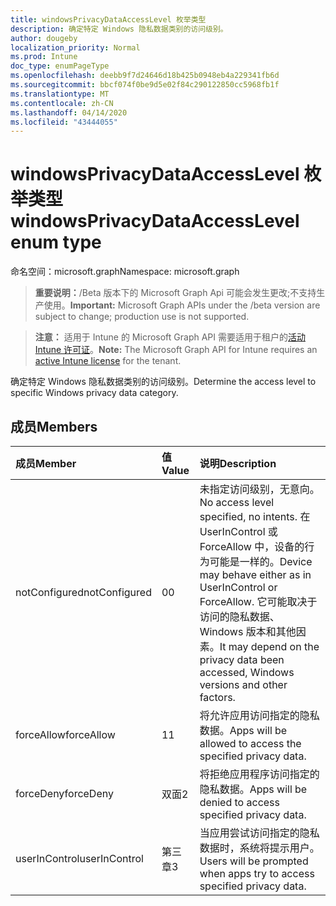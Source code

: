 ```yaml
---
title: windowsPrivacyDataAccessLevel 枚举类型
description: 确定特定 Windows 隐私数据类别的访问级别。
author: dougeby
localization_priority: Normal
ms.prod: Intune
doc_type: enumPageType
ms.openlocfilehash: deebb9f7d24646d18b425b0948eb4a229341fb6d
ms.sourcegitcommit: bbcf074f0be9d5e02f84c290122850cc5968fb1f
ms.translationtype: MT
ms.contentlocale: zh-CN
ms.lasthandoff: 04/14/2020
ms.locfileid: "43444055"
---
```

# <a name="windowsprivacydataaccesslevel-enum-type"></a><span data-ttu-id="8cc44-103">windowsPrivacyDataAccessLevel 枚举类型</span><span class="sxs-lookup"><span data-stu-id="8cc44-103">windowsPrivacyDataAccessLevel enum type</span></span>

<span data-ttu-id="8cc44-104">命名空间：microsoft.graph</span><span class="sxs-lookup"><span data-stu-id="8cc44-104">Namespace: microsoft.graph</span></span>

> <span data-ttu-id="8cc44-105">**重要说明：**/Beta 版本下的 Microsoft Graph Api 可能会发生更改;不支持生产使用。</span><span class="sxs-lookup"><span data-stu-id="8cc44-105">**Important:** Microsoft Graph APIs under the /beta version are subject to change; production use is not supported.</span></span>

> <span data-ttu-id="8cc44-106">**注意：** 适用于 Intune 的 Microsoft Graph API 需要适用于租户的[活动 Intune 许可证](https://go.microsoft.com/fwlink/?linkid=839381)。</span><span class="sxs-lookup"><span data-stu-id="8cc44-106">**Note:** The Microsoft Graph API for Intune requires an [active Intune license](https://go.microsoft.com/fwlink/?linkid=839381) for the tenant.</span></span>

<span data-ttu-id="8cc44-107">确定特定 Windows 隐私数据类别的访问级别。</span><span class="sxs-lookup"><span data-stu-id="8cc44-107">Determine the access level to specific Windows privacy data category.</span></span>

## <a name="members"></a><span data-ttu-id="8cc44-108">成员</span><span class="sxs-lookup"><span data-stu-id="8cc44-108">Members</span></span>
|<span data-ttu-id="8cc44-109">成员</span><span class="sxs-lookup"><span data-stu-id="8cc44-109">Member</span></span>|<span data-ttu-id="8cc44-110">值</span><span class="sxs-lookup"><span data-stu-id="8cc44-110">Value</span></span>|<span data-ttu-id="8cc44-111">说明</span><span class="sxs-lookup"><span data-stu-id="8cc44-111">Description</span></span>|
|:---|:---|:---|
|<span data-ttu-id="8cc44-112">notConfigured</span><span class="sxs-lookup"><span data-stu-id="8cc44-112">notConfigured</span></span>|<span data-ttu-id="8cc44-113">0</span><span class="sxs-lookup"><span data-stu-id="8cc44-113">0</span></span>|<span data-ttu-id="8cc44-114">未指定访问级别，无意向。</span><span class="sxs-lookup"><span data-stu-id="8cc44-114">No access level specified, no intents.</span></span> <span data-ttu-id="8cc44-115">在 UserInControl 或 ForceAllow 中，设备的行为可能是一样的。</span><span class="sxs-lookup"><span data-stu-id="8cc44-115">Device may behave either as in UserInControl or ForceAllow.</span></span> <span data-ttu-id="8cc44-116">它可能取决于访问的隐私数据、Windows 版本和其他因素。</span><span class="sxs-lookup"><span data-stu-id="8cc44-116">It may depend on the privacy data been accessed, Windows versions and other factors.</span></span>|
|<span data-ttu-id="8cc44-117">forceAllow</span><span class="sxs-lookup"><span data-stu-id="8cc44-117">forceAllow</span></span>|<span data-ttu-id="8cc44-118">1</span><span class="sxs-lookup"><span data-stu-id="8cc44-118">1</span></span>|<span data-ttu-id="8cc44-119">将允许应用访问指定的隐私数据。</span><span class="sxs-lookup"><span data-stu-id="8cc44-119">Apps will be allowed to access the specified privacy data.</span></span>|
|<span data-ttu-id="8cc44-120">forceDeny</span><span class="sxs-lookup"><span data-stu-id="8cc44-120">forceDeny</span></span>|<span data-ttu-id="8cc44-121">双面</span><span class="sxs-lookup"><span data-stu-id="8cc44-121">2</span></span>|<span data-ttu-id="8cc44-122">将拒绝应用程序访问指定的隐私数据。</span><span class="sxs-lookup"><span data-stu-id="8cc44-122">Apps will be denied to access specified privacy data.</span></span>|
|<span data-ttu-id="8cc44-123">userInControl</span><span class="sxs-lookup"><span data-stu-id="8cc44-123">userInControl</span></span>|<span data-ttu-id="8cc44-124">第三章</span><span class="sxs-lookup"><span data-stu-id="8cc44-124">3</span></span>|<span data-ttu-id="8cc44-125">当应用尝试访问指定的隐私数据时，系统将提示用户。</span><span class="sxs-lookup"><span data-stu-id="8cc44-125">Users will be prompted when apps try to access specified privacy data.</span></span>|



